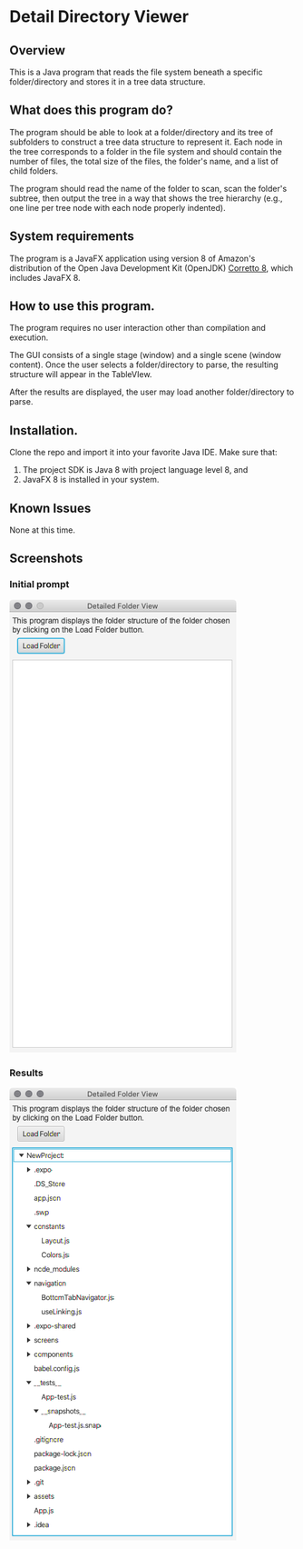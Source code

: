 # Detail Directory Viewer

## Overview
This is a Java program that reads the file system beneath a specific folder/directory and stores it in a tree data structure. 

## What does this program do?
The program should be able to look at a folder/directory and its tree of subfolders to construct a tree data structure to represent it. Each node in the tree corresponds to a folder in the file system and should contain the number of files, the total size of the files, the folder's name, and a list of child folders.

The program should read the name of the folder to scan, scan the folder's subtree, then output the tree in a way that shows the tree hierarchy (e.g., one line per tree node with each node properly indented).

## System requirements
The program is a JavaFX application using version 8 of Amazon's distribution of the Open Java Development Kit (OpenJDK) [Corretto 8](https://aws.amazon.com/corretto/), which includes JavaFX 8.

## How to use this program.
The program requires no user interaction other than compilation and execution.

The GUI consists of a single stage (window) and a single scene (window content). Once the user selects a folder/directory to parse, the resulting structure will appear in the TableVIew.

After the results are displayed, the user may load another folder/directory to parse.

## Installation.
Clone the repo and import it into your favorite Java IDE. Make sure that:
 1. The project SDK is Java 8 with project language level 8, and
 2. JavaFX 8 is installed in your system.

## Known Issues
None at this time.

## Screenshots
### Initial prompt
![Initial Prompt](Screenshots/Initial-Prompt.png)
### Results
![Results](Screenshots/Results.png)
